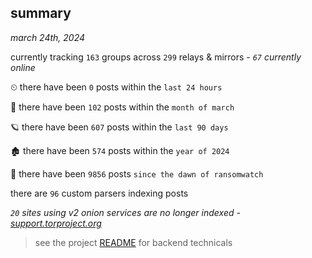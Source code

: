 
## summary
_march 24th, 2024_

currently tracking `163` groups across `299` relays & mirrors - _`67` currently online_

⏲ there have been `0` posts within the `last 24 hours`

🦈 there have been `102` posts within the `month of march`

🪐 there have been `607` posts within the `last 90 days`

🏚 there have been `574` posts within the `year of 2024`

🦕 there have been `9856` posts `since the dawn of ransomwatch`

there are `96` custom parsers indexing posts

_`20` sites using v2 onion services are no longer indexed - [support.torproject.org](https://support.torproject.org/onionservices/v2-deprecation/)_

> see the project [README](https://github.com/joshhighet/ransomwatch#ransomwatch--) for backend technicals
